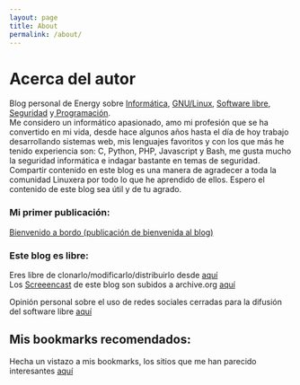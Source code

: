 ```yaml
---
layout: page
title: About
permalink: /about/
---
```

<div class="man-title">
<h1>Acerca del autor</h1>
</div>
<div class="manual-content">
Blog personal de Energy sobre <a href="https://es.wikipedia.org/wiki/Inform%C3%A1tica">Informática</a>, <a href="https://es.wikipedia.org/wiki/GNU/Linux">GNU/Linux</a>, <a href="https://www.gnu.org/philosophy/free-sw.es.html">Software libre</a>, <a href="https://es.wikipedia.org/wiki/Seguridad_inform%C3%A1tica">Seguridad</a> y<a href="https://es.wikipedia.org/wiki/Programaci%C3%B3n"> Programación</a>.
<br>
Me considero un informático apasionado, amo mi profesión que se ha convertido en mi vida, desde hace algunos años hasta el día de hoy trabajo desarrollando sistemas web, mis lenguajes favoritos y con los que más he tenido experiencia son: C, Python, PHP, Javascript y Bash, me gusta mucho la seguridad informática e indagar bastante en temas de seguridad. Compartir contenido en este blog es una manera de agradecer a toda la comunidad Linuxera por todo lo que he aprendido de ellos. Espero el contenido de este blog sea útil y de tu agrado.
<br>
<h3>Mi primer publicación:</h3>
<a href="https://energy1011.github.io/monsterpenguin/blog/2016/11/28/first-blog-post.html">Bienvenido a bordo (publicación de bienvenida al blog)</a>

<h3>Este blog es libre:</h3>
<p>
Eres libre de clonarlo/modificarlo/distribuirlo desde <a href="https://github.com/Energy1011/monsterpenguin">aquí</a>
<br>
Los <a href="https://energy1011.github.io/monsterpenguin/screencasting/">Screeencast</a> de este blog son subidos a archive.org <a href="https://archive.org/details/@monster_penguin">aquí</a>
</p>
Opinión personal sobre el uso de redes sociales cerradas para la difusión del software libre <a href="https://energy1011.github.io/monsterpenguin/linux/2017/09/04/opinion-personal-uso-redes-sociales-cerradas.html">aquí</a>
<!--
La razón por la cual uso redes/medios no libres:</h2>
Siempre he preferido utilizar los medios que más se apegan a la filosifía libre, pero necesitamos llegar a más gente, explicación <a href="">aquí</a>
-->

<h2>Mis bookmarks recomendados:</h2>
Hecha un vistazo a mis bookmarks, los sitios que me han parecido interesantes <a href="https://energy1011.github.io/monsterpenguin/bookmarks/">aquí</a>
<br>
<br>
<br>
